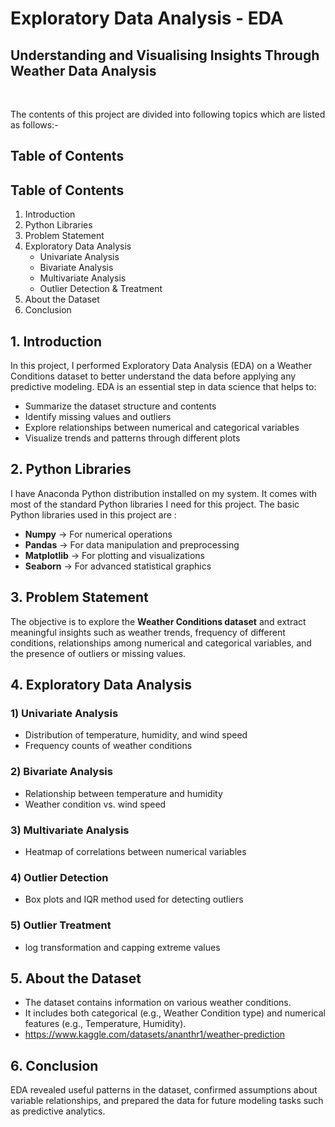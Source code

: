 # Exploratory Data Analysis - EDA

## Understanding and Visualising Insights Through Weather Data Analysis

&nbsp; &nbsp; &nbsp; &nbsp;



The contents of this project are divided into following topics which are listed as follows:- 



## Table of Contents


## Table of Contents
1. Introduction  
2. Python Libraries
3. Problem Statement     
4. Exploratory Data Analysis  
   - Univariate Analysis  
   - Bivariate Analysis  
   - Multivariate Analysis  
   - Outlier Detection & Treatment
5. About the Dataset  
6. Conclusion


## 1.  Introduction
In this project, I performed Exploratory Data Analysis (EDA) on a Weather Conditions dataset to better understand the data before applying any predictive modeling.
EDA is an essential step in data science that helps to: 
   - Summarize the dataset structure and contents
   - Identify missing values and outliers
   - Explore relationships between numerical and categorical variables
   - Visualize trends and patterns through different plots


## 2. Python Libraries

I have Anaconda Python distribution installed on my system. It comes with most of the standard Python libraries I need for this project. The basic Python libraries used in this project are :
- **Numpy** → For numerical operations  
- **Pandas** → For data manipulation and preprocessing  
- **Matplotlib** → For plotting and visualizations  
- **Seaborn** → For advanced statistical graphics


## 3. Problem Statement

The objective is to explore the **Weather Conditions dataset** and extract meaningful insights such as weather trends, frequency of different conditions, relationships among numerical and categorical variables, and the presence of outliers or missing values.


## 4. Exploratory Data Analysis

### 1) Univariate Analysis
- Distribution of temperature, humidity, and wind speed  
- Frequency counts of weather conditions  

### 2) Bivariate Analysis
- Relationship between temperature and humidity  
- Weather condition vs. wind speed  

### 3) Multivariate Analysis
- Heatmap of correlations between numerical variables  

### 4) Outlier Detection
- Box plots and IQR method used for detecting outliers

### 5) Outlier Treatment
- log transformation and capping extreme values



## 5. About the Dataset
- The dataset contains information on various weather conditions.  
- It includes both categorical (e.g., Weather Condition type) and numerical features (e.g., Temperature, Humidity).
- https://www.kaggle.com/datasets/ananthr1/weather-prediction




## 6. Conclusion
EDA revealed useful patterns in the dataset, confirmed assumptions about variable relationships, and prepared the data for future modeling tasks such as predictive analytics.










